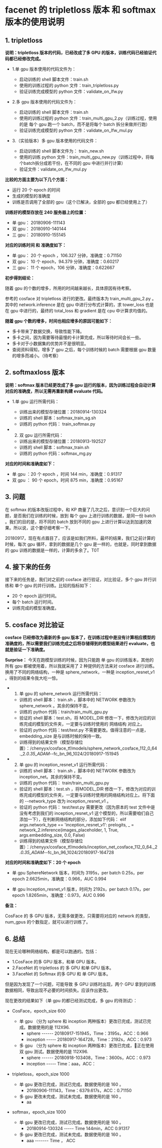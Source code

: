 # facenet 的 tripletloss 版本 和 softmax 版本的使用说明

## 1. tripletloss 

**说明：tripletloss 版本的代码，已经改成了多 GPU 的版本，训练代码已经验证代码都已经修改完成。**

 - 1.单 gpu 版本使用的代码文件为：
    - 启动训练的 shell 脚本文件：train.sh
    - 使用的训练过程的 python 文件：train_tripletloss.py
    - 验证训练完成模型的 python 文件：validate_on_lfw.py

 - 2.多 gpu 版本使用的代码文件为：
    - 启动训练的 shell 脚本文件：train.sh
    - 使用的训练过程的 python 文件：train_multi_gpu_2.py（训练过程，使用的是 每个 gpu 跑一个 batch，而不是将每个 batch 拆分来做并行跑）
    - 验证训练完成模型的 python 文件：validate_on_lfw_mul.py

 - 3.（实验版本）多 gpu 版本使用的代码文件：
    - 启动训练的 shell 脚本文件为： train_new.sh
    - 使用的训练 python 文件：train_multi_gpu_new.py（训练过程中，将每个batch拆分成若干份，在不同的 gpu 中进行并行计算）
    - 验证文件：validate_on_lfw_mul.py

**比较的方面主要为以下几个方面：**

 - 运行 20 个 epoch 的时间
 - 生成的模型的准确度
 - 训练是否调用了全部的 gpu（这个已解决，全部的 gpu 都已经使用上了）   

**训练好的模型存放在 240 服务器上的位置：**

 - 单 gpu： 20180906-111143
 - 双 gpu： 20180910-140144
 - 三 gpu： 20180910-155145

**对应的训练时间 和 准确度如下：**

 - 单 gpu： 20 个 epoch ，106.327 分钟，准确度：0.71150
 - 双 gpu： 10 个 epoch，94.379 分钟，准确度：0.60217
 - 三 gpu： 11 个 epoch，106 分钟，准确度：0.622667

**初步得到结论：**

随着 gpu 的个数的增多，所用的时间越来越长，具体原因有待考察。

参考的 cosface 对 tripletloss 进行的更改。最终版本为 train_multi_gpu_2.py 。其中的 network.inference 是在 gpu 中进行分布式计算的，求 tower_loss 也是在 gpu 中进行的，最终的 total_loss 和 gradient 是在 cpu 中计算求均值的。

**随着 gpu 个数的增多，时间也相应增多的原因可能如下：**

 - 多卡带来了数据交换，导致性能下降。
 - 多卡之间，因为需要等待最慢的卡计算完成，所以等待时间会长一些。
 - 多卡对于小数据集的优势并不是很明显。
 - 查阅资料得知，增多了 gpu 之后，每个训练时候的 batch 需要根据 gpu 数量的增多而减小。（待考察）


## 2. softmaxloss 版本

**说明：softmax 版本已经更改成了多 gpu 运行的版本，因为训练过程会自动计算对应的准确度，所以无需再重新构建 evaluate 代码。**

 - 1.单 gpu 运行所需代码：
    - 训练出来的模型存储位置：20180914-130324
    - 训练的 shell 脚本：softmax_train_sg.sh
    - 训练的 python 代码： train_softmax.py

 - 2. 双 gpu 运行所需代码：
    - 训练出来的模型存储位置：20180913-192527
    - 训练的 shell 脚本：softmax_train.sh
    - 训练的 python 代码：softmax_mg.py

**对应的时间和准确度如下：**

 - 单 gpu ：20 个 epoch ，时间 144 min，准确度：0.91317
 - 双 gpu ： 90 个 epoch，时间 875 min，准确度：0.95167

## 3. 问题

在 softmax 的版本改版过程中，和 KP 商量了几次之后，意识到一个巨大的问题，是否我们在训练的时候，放到 每个 gpu 上进行训练的数据，是同一份 batch 。我们的目的是，将不同的 batch 放到不同的 gpu 上进行计算以达到加速的效果。所以说，这个要仔细考察一下。

20180917，现在有点眉目了，应该是如我们所料，最坏的结果，我们之前计算的时候，每次 gpu 循环，拿到的数据是几个 gpu 是一样的，也就是，同时拿到数据的 gpu 训练的数据是一样的，计算的多余了。T0T

## 4. 接下来的任务

接下来的任务是，我们对之前的 cosface 进行验证，对比验证，多个 gpu 并行训练和 单个 gpu 的并行训练。比较的指标如下：

 - 20 个 epoch 运行时间。
 - 每个 batch 运行时间。
 - 训练完成的模型准确度。


## 5. cosface 对比验证

**cosface 已经修改为最新的多 gpu 版本了，在训练过程中是没有计算相应模型的准确度的，所以需要我们训练完成之后将存储得到的模型结果进行 evaluate，也就是验证一下准确度。**

**Surprise：** 今天在跑模型训练的时候，因为只能跑 单 gpu 的训练版本，其他的所有 gpu 都被使用着，所以我就采用了 2 种提供的方法来对 cosface 进行训练。换用了不同的网络结构，一种是 sphere_network，一种是 inception_resnet_v1 。得到的结果令我大吃一惊。

 - 1. 单 gpu 的 sphere_network 运行所需代码：
    - 训练的 shell 脚本： train.sh ，脚本中的 NETWORK 参数改为 sphere_network 。其余的保持不变。
    - 训练的 python 代码：train/train_multi_gpu.py
    - 验证的 shell 脚本：test.sh，将 MODEL_DIR 修改一下，修改为对应的训练完成的模型的文件夹，一定要与训练时使用的 网络结构 对应上。
    - 验证的 python 代码：test/test.py 不需要更改。值得注意的一点是，embedding_size 是与训练时候的保持一致。
    - 训练得到的结果文件（模型存储位置）：/chenyyx/cosface_tf/models/sphere_network_cosface_112_0_64._2._0.35_ADAM_--fc_bn_96_1024/20180917-151945

 - 2. 单 gpu 的 inception_resnet_v1 运行所需代码：
    - 训练的 shell 脚本： train.sh ，脚本中的 NETWORK 参数改为 inception_net。其余的保持不变。
    - 训练的 python 代码： train/train_multi_gpu.py
    - 验证的 shell 脚本：test.sh ，将MODEL_DIR 修改一下，修改为对应的训练完成的模型的文件夹，一定要与训练时使用的网络结构对应上。将下面的 --network_type 改为 inception_resnet_v1 。
    - 验证的 python 代码： test/test.py 需要更改（因为原本的 test 文件中是没有考虑到我们的 inception_resnet_v1 这个模型的，所以需要咱们自己添加一下），在判断网络结构的部分，添加如下代码：
    elif args.network_type == 'inception_resnet_v1':
                prelogits, _ = network_2.inference(images_placeholder, 1, True, args.embedding_size, 0.0, False)
    - 训练得到的结果文件（模型存储位置）：/chenyyx/cosface_tf/models/inception_net_cosface_112_0_64._2._0.35_ADAM_--fc_bn_96_1024/20180917-164728



**对应的时间和准确度如下：20 个 epoch**

 - 单 gpu SphereNetwork 版本，时间为 3195s，per batch 0.25s，per epoch 2.6625min，准确度：0.966，AUC 0.994

 - 单 gpu Inception_resnet_v1 版本，时间为 2192s，per batch 0.17s，per epoch 1.8265min，准确度：0.973，AUC 0.996

**备注：**

CosFace 的 多 GPU 版本，无需多做更改，只需要将对应的 network 的类型，num_gpus 的个数指定，就可以进行训练了。

## 6. 总结

现在无论哪种网络结构，都是可以跑通的。包括：
 - 1.CosFace 的多 GPU 版本，和单 GPU 版本。 
 - 2.FaceNet 的 tripletloss 的 多 GPU 和单 GPU 版本。 
 - 3.FaceNet 的 Softmax 的多 GPU 和 单 GPU 版本。

但是因为发现了一个问题，可能导致 多 GPU 训练时出现，两个 GPU 拿到的训练数据相同，导致出现不必要的时间损失。应该作出更改。

现在更改的结果如下（单 gpu 的都已经测试完成，多 gpu 的待测试）：

 - CosFace，epoch_size 600
    - 单 gpu （分为 sphere 和 inception 两种版本）更改已完成，测试已完成。数据使用的是 112X96.
        - sphere ------ 20180917-151945，Time：3195s，ACC：0.966
        - inception ----- 20180917-164728，Time：2192s，ACC：0.973
    - 多 gpu （分为 sphere 和 inception 两种版本）更改已完成，正在使用 双 gpu 测试。数据使用的是 112X96.
        - sphere ------ 20180918-103408，Time：3600s，ACC：0.973
        - inception ----- Time：aaa，ACC：

 - tripletloss，epoch_size 1000
    - 单 gpu 更改已完成，测试已完成。数据使用的是 160 。
        - 20180906-111143，Time：6379.617s，ACC：0.71150
    - 多 gpu 更改未完成，测试未完成。数据使用的是 160 。
        - aa

 - softmax，epoch_size 1000
    - 单 gpu 更改已完成，测试已完成。数据使用的是 160 。
        - 20180914-130324  ----- Time 144min，ACC 0.91317
    - 多 gpu 更改已完成，测试未完成。数据使用的是 160 。
        - aaa ------- Time ， ACC 